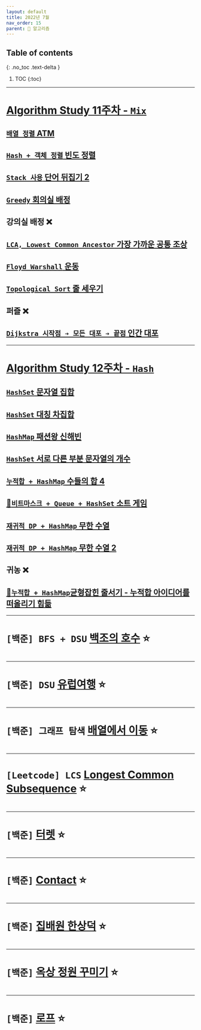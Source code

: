 ```yaml
---
layout: default
title: 2022년 7월
nav_order: 15
parent: 🐢 알고리즘
---
```

## Table of contents
{: .no_toc .text-delta }

1. TOC
{:toc}

---

# **[Algorithm Study 11주차 - `Mix`](https://github.com/jdalma/Algorithm-Study/tree/main/%5BWeek11%20-%20Mix%5D)**


## [`배열 정렬` ATM](https://github.com/jdalma/Algorithm-Study/blob/main/%5BWeek11%20-%20Mix%5D/%EC%A0%95%ED%98%84%EC%A4%80/A_11399.java)
## [`Hash + 객체 정렬` 빈도 정렬](https://github.com/jdalma/Algorithm-Study/blob/main/%5BWeek11%20-%20Mix%5D/%EC%A0%95%ED%98%84%EC%A4%80/B_2910.java)
## [`Stack 사용` 단어 뒤집기 2](https://github.com/jdalma/Algorithm-Study/blob/main/%5BWeek11%20-%20Mix%5D/%EC%A0%95%ED%98%84%EC%A4%80/C_17413.java)
## [`Greedy` 회의실 배정](https://github.com/jdalma/Algorithm-Study/blob/main/%5BWeek11%20-%20Mix%5D/%EC%A0%95%ED%98%84%EC%A4%80/D_1931.java)
## 강의실 배정 ❌
## [`LCA, Lowest Common Ancestor` 가장 가까운 공통 조상](https://github.com/jdalma/Algorithm-Study/blob/main/%5BWeek11%20-%20Mix%5D/%EC%A0%95%ED%98%84%EC%A4%80/F_3584.java)
## [`Floyd Warshall` 운동](https://github.com/jdalma/Algorithm-Study/blob/main/%5BWeek11%20-%20Mix%5D/%EC%A0%95%ED%98%84%EC%A4%80/G_1956.java)
## [`Topological Sort` 줄 세우기](https://github.com/jdalma/Algorithm-Study/blob/main/%5BWeek11%20-%20Mix%5D/%EC%A0%95%ED%98%84%EC%A4%80/H_2252.java)
## 퍼즐 ❌
## [`Dijkstra 시작점 ➔ 모든 대포 ➔ 끝점` 인간 대포](https://github.com/jdalma/Algorithm-Study/blob/main/%5BWeek11%20-%20Mix%5D/%EC%A0%95%ED%98%84%EC%A4%80/J_10473.java)

***

# **[Algorithm Study 12주차 - `Hash`](https://github.com/jdalma/Algorithm-Study/tree/main/%5BWeek11%20-%20Mix%5D)**

## [`HashSet` 문자열 집합](https://github.com/jdalma/Algorithm-Study/blob/main/%5BWeek12%20-%20HashMap%20%26%20Set%5D/%EC%A0%95%ED%98%84%EC%A4%80/A_14425.java)
## [`HashSet` 대칭 차집합](https://github.com/jdalma/Algorithm-Study/blob/main/%5BWeek12%20-%20HashMap%20%26%20Set%5D/%EC%A0%95%ED%98%84%EC%A4%80/B_1269.java)
## [`HashMap` 패션왕 신해빈](https://github.com/jdalma/Algorithm-Study/blob/main/%5BWeek12%20-%20HashMap%20%26%20Set%5D/%EC%A0%95%ED%98%84%EC%A4%80/C_9375.java)
## [`HashSet` 서로 다른 부분 문자열의 개수](https://github.com/jdalma/Algorithm-Study/blob/main/%5BWeek12%20-%20HashMap%20%26%20Set%5D/%EC%A0%95%ED%98%84%EC%A4%80/D_11478.java)
## [`누적합 + HashMap` 수들의 합 4](https://github.com/jdalma/Algorithm-Study/blob/main/%5BWeek12%20-%20HashMap%20%26%20Set%5D/%EC%A0%95%ED%98%84%EC%A4%80/E_2015.java)
## [🚨`비트마스크 + Queue + HashSet` 소트 게임](https://github.com/jdalma/Algorithm-Study/blob/main/%5BWeek12%20-%20HashMap%20%26%20Set%5D/%EC%A0%95%ED%98%84%EC%A4%80/F_1327.java)
## [`재귀적 DP + HashMap` 무한 수열](https://github.com/jdalma/Algorithm-Study/blob/main/%5BWeek12%20-%20HashMap%20%26%20Set%5D/%EC%A0%95%ED%98%84%EC%A4%80/G_1351.java)
## [`재귀적 DP + HashMap` 무한 수열 2](https://github.com/jdalma/Algorithm-Study/blob/main/%5BWeek12%20-%20HashMap%20%26%20Set%5D/%EC%A0%95%ED%98%84%EC%A4%80/H_1354.java)
## 귀농 ❌
## [🚨`누적합 + HashMap`균형잡힌 줄서기 - 누적합 아이디어를 떠올리기 힘듦](https://github.com/jdalma/Algorithm-Study/blob/main/%5BWeek12%20-%20HashMap%20%26%20Set%5D/%EC%A0%95%ED%98%84%EC%A4%80/J_1797.java)


***

# **`[백준] BFS + DSU` [백조의 호수](https://www.acmicpc.net/problem/3197)** ⭐

```java
```

***

# **`[백준] DSU` [유럽여행](https://www.acmicpc.net/problem/1185)** ⭐

```java
```

***

# **`[백준] 그래프 탐색` [배열에서 이동](https://www.acmicpc.net/problem/1981)** ⭐

```java

```

***

# **`[Leetcode] LCS` [Longest Common Subsequence](https://leetcode.com/problems/longest-common-subsequence/)** ⭐

```java

```

***

# **`[백준]` [터렛](https://www.acmicpc.net/problem/1002)** ⭐

```java

```

***

# **`[백준]` [Contact](https://www.acmicpc.net/problem/1013)** ⭐

```java
```

***

# **`[백준]` [집배원 한상덕](https://www.acmicpc.net/problem/2842)** ⭐

```java
```

***

# **`[백준]` [옥상 정원 꾸미기](https://www.acmicpc.net/problem/6198)** ⭐

```java
```

***

# **`[백준]` [로프](https://www.acmicpc.net/problem/2217)** ⭐

```java
```